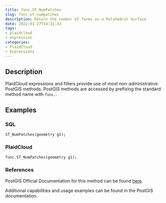 ```yaml
---
title: func.ST_NumPatches
slug: func-st-numpatches
description: Return the number of faces on a Polyhedral Surface
date: 2022-01-27T14:31:43
tags:
- plaidcloud
- expression
categories:
- PlaidCloud
- Expressions
---
```



## Description


PlaidCloud expressions and filters provide use of most non-administrative PostGIS methods. PostGIS methods are accessed by prefixing the standard method name with `func.`.



## Examples


### SQL



```
ST_NumPatches(geometry g1);
```


### PlaidCloud



```
func.ST_NumPatches(geometry g1);
```


### References


PostGIS Official Documentation for this method can be found [here](https://postgis.net/docs/manual-3.1/ST_NumPatches.html).



Additional capabilities and usage examples can be found in the PostGIS documentation.

